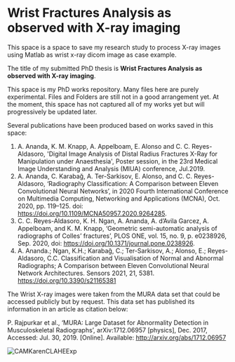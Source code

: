 # Wrist Fractures Analysis as observed with X-ray imaging
This space is a space to save my research study to process X-ray images using Matlab as wrist x-ray dicom image as case example.

The title of my submitted PhD thesis is **Wrist Fractures Analysis as observed with X-ray imaging**.

This space is my PhD works repository. Many files here are purely experimental. 
Files and Folders are still not in a good arrangement yet.
At the moment, this space has not captured all of my works yet but will progressively be updated later. 

Several publications have been produced based on works saved in this space: 
1.  A. Ananda, K. M. Knapp, A. Appelboam, E. Alonso and C. C. Reyes-Aldasoro, 'Digital Image Analysis of Distal Radius Fractures X-Ray for Manipulation under Anaesthesia', Poster session, in the 23rd Medical Image Understanding and Analysis (MIUA) conference, Jul.2019.
2.  A. Ananda, C. Karabağ, A. Ter-Sarkisov, E. Alonso, and C. C. Reyes-Aldasoro, ‘Radiography Classification: A Comparison between Eleven Convolutional Neural Networks’, in 2020 Fourth International Conference on Multimedia Computing, Networking and Applications (MCNA), Oct. 2020, pp. 119–125. doi: https://doi.org/10.1109/MCNA50957.2020.9264285.
3. C. C. Reyes-Aldasoro, K. H. Ngan, A. Ananda, A. d’Avila Garcez, A. Appelboam, and K. M. Knapp, ‘Geometric semi-automatic analysis of radiographs of Colles’ fractures’, PLOS ONE, vol. 15, no. 9, p. e0238926, Sep. 2020, doi: https://doi.org/10.1371/journal.pone.0238926.
4. A. Ananda.; Ngan, K.H.; Karabağ, C.; Ter-Sarkisov, A.; Alonso, E.; Reyes-Aldasoro, C.C. Classification and Visualisation of Normal and Abnormal Radiographs; A Comparison between Eleven Convolutional Neural Network Architectures. Sensors 2021, 21, 5381. https://doi.org/10.3390/s21165381

The Wrist X-ray images were taken from the MURA data set that could be accessed publicly but by request. This data set has published its information in an article as citation below:

P. Rajpurkar et al., ‘MURA: Large Dataset for Abnormality Detection in Musculoskeletal Radiographs’, arXiv:1712.06957 [physics], Dec. 2017, Accessed: Jul. 30, 2019. [Online]. Available: http://arxiv.org/abs/1712.06957

![CAMKarenCLAHEExp](https://user-images.githubusercontent.com/4032167/184920305-10a3ac35-3cb4-4a9a-8649-9de7c21993ac.jpg)

